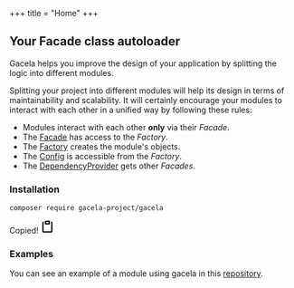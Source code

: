+++
title = "Home"
+++

## Your Facade class autoloader

Gacela helps you improve the design of your application by splitting the logic into different modules.

Splitting your project into different modules will help its design in
terms of maintainability and scalability. It will certainly encourage your modules to interact with each
other in a unified way by
following these rules:

- Modules interact with each other **only** via their _Facade_.
- The [Facade](/docs/facade) has access to the _Factory_.
- The [Factory](/docs/factory) creates the module's objects.
- The [Config](/docs/config) is accessible from the _Factory_.
- The [DependencyProvider](/docs/dependency-provider) gets other _Facades_.

### Installation

<div id="installation-composer">
    <pre><code>composer require gacela-project/gacela</code></pre>
    <span class="button-copy-code-snippet tooltip" onclick="document.execCommand('copy')">
        <span class="tooltip-text">Copied!</span>
        <svg aria-hidden="true" viewBox="0 0 16 16" data-view-component="true" height="24" width="24">
            <path fill-rule="evenodd" d="M5.75 1a.75.75 0 00-.75.75v3c0 .414.336.75.75.75h4.5a.75.75 0 00.75-.75v-3a.75.75 0 00-.75-.75h-4.5zm.75 3V2.5h3V4h-3zm-2.874-.467a.75.75 0 00-.752-1.298A1.75 1.75 0 002 3.75v9.5c0 .966.784 1.75 1.75 1.75h8.5A1.75 1.75 0 0014 13.25v-9.5a1.75 1.75 0 00-.874-1.515.75.75 0 10-.752 1.298.25.25 0 01.126.217v9.5a.25.25 0 01-.25.25h-8.5a.25.25 0 01-.25-.25v-9.5a.25.25 0 01.126-.217z"></path>
        </svg>
    </span>
</div>

### Examples

You can see an example of a module using gacela in this [repository](https://github.com/gacela-project/gacela-example).
